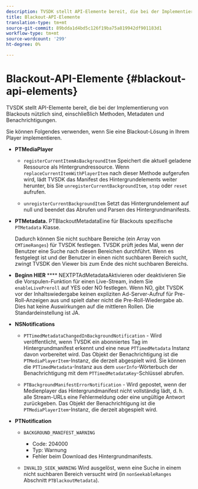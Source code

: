 ```yaml
---
description: TVSDK stellt API-Elemente bereit, die bei der Implementierung von Blackouts nützlich sind, einschließlich Methoden, Metadaten und Benachrichtigungen.
title: Blackout-API-Elemente
translation-type: tm+mt
source-git-commit: 89bdda1d4bd5c126f19ba75a819942df901183d1
workflow-type: tm+mt
source-wordcount: '299'
ht-degree: 0%

---
```



# Blackout-API-Elemente {#blackout-api-elements}

TVSDK stellt API-Elemente bereit, die bei der Implementierung von Blackouts nützlich sind, einschließlich Methoden, Metadaten und Benachrichtigungen.

Sie können Folgendes verwenden, wenn Sie eine Blackout-Lösung in Ihrem Player implementieren.

* **PTMediaPlayer**

   * `registerCurrentItemAsBackgroundItem` Speichert die aktuell geladene Ressource als Hintergrundressource. Wenn `replaceCurrentItemWithPlayerItem` nach dieser Methode aufgerufen wird, lädt TVSDK das Manifest des Hintergrundelements weiter herunter, bis Sie `unregisterCurrentBackgroundItem`, `stop` oder `reset` aufrufen.

   * `unregisterCurrentBackgroundItem` Setzt das Hintergrundelement auf null und beendet das Abrufen und Parsen des Hintergrundmanifests.

* **PTMetadata.** PTBlackoutMetadataEine für Blackouts spezifische  `PTMetadata` Klasse.

   Dadurch können Sie nicht suchbare Bereiche (ein Array von `CMTimeRanges`) für TVSDK festlegen. TVSDK prüft jedes Mal, wenn der Benutzer eine Suche nach diesen Bereichen durchführt. Wenn es festgelegt ist und der Benutzer in einen nicht suchbaren Bereich sucht, zwingt TVSDK den Viewer bis zum Ende des nicht suchbaren Bereichs.

* **Beginn HIER** **** NEXTPTAdMetadataAktivieren oder deaktivieren Sie die Vorspulen-Funktion für einen Live-Stream, indem Sie  `enableLivePreroll` auf YES oder NO festlegen. Wenn NO, gibt TVSDK vor der Inhaltswiedergabe keinen expliziten Ad-Server-Aufruf für Pre-Roll-Anzeigen aus und spielt daher nicht die Pre-Roll-Wiedergabe ab. Dies hat keine Auswirkungen auf die mittleren Rollen. Die Standardeinstellung ist JA.

* **NSNotifications**

   * `PTTimedMetadataChangedInBackgroundNotification` - Wird veröffentlicht, wenn TVSDK ein abonniertes Tag im Hintergrundmanifest erkennt und eine neue  `PTTimedMetadata` Instanz davon vorbereitet wird. Das Objekt der Benachrichtigung ist die `PTMediaPlayerItem`-Instanz, die derzeit abgespielt wird. Sie können die `PTTimedMetadata`-Instanz aus dem `userInfo`-Wörterbuch der Benachrichtigung mit dem `PTTimedMetadataKey`-Schlüssel abrufen.

   * `PTBackgroundManifestErrorNotification` - Wird gepostet, wenn der Medienplayer das Hintergrundmanifest nicht vollständig lädt, d. h. alle Stream-URLs eine Fehlermeldung oder eine ungültige Antwort zurückgeben. Das Objekt der Benachrichtigung ist die `PTMediaPlayerItem`-Instanz, die derzeit abgespielt wird.

* **PTNotification**

   * `BACKGROUND_MANIFEST_WARNING`

      * Code: 204000
      * Typ: Warnung
      * Fehler beim Download des Hintergrundmanifests.
   * `INVALID_SEEK_WARNING` Wird ausgelöst, wenn eine Suche in einem nicht suchbaren Bereich versucht wird (in  `nonSeekableRanges` Abschnitt  `PTBlackoutMetadata`).